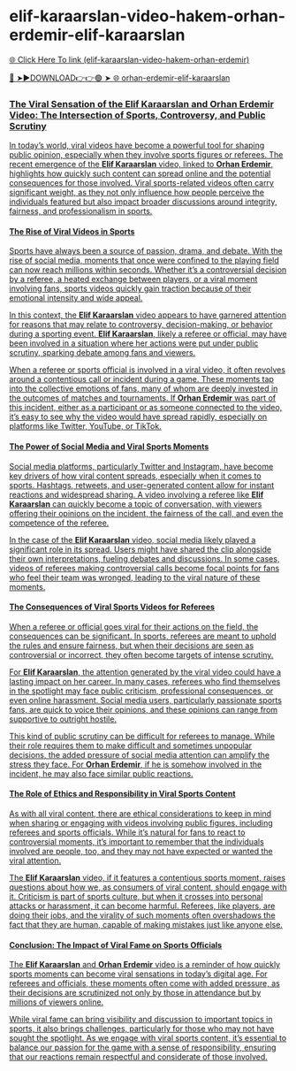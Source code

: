 # elif-karaarslan-video-hakem-orhan-erdemir-elif-karaarslan

<a href="https://alivin.cfd/yi67867"> 🌐 Click Here To link (elif-karaarslan-video-hakem-orhan-erdemir)

🔴 ➤►DOWNLOAD👉👉🟢 ➤  <a href="https://alivin.cfd/yi67867"> 🌐 orhan-erdemir-elif-karaarslan

### The Viral Sensation of the Elif Karaarslan and Orhan Erdemir Video: The Intersection of Sports, Controversy, and Public Scrutiny

In today’s world, viral videos have become a powerful tool for shaping public opinion, especially when they involve sports figures or referees. The recent emergence of the **Elif Karaarslan** video, linked to **Orhan Erdemir**, highlights how quickly such content can spread online and the potential consequences for those involved. Viral sports-related videos often carry significant weight, as they not only influence how people perceive the individuals featured but also impact broader discussions around integrity, fairness, and professionalism in sports.

#### The Rise of Viral Videos in Sports

Sports have always been a source of passion, drama, and debate. With the rise of social media, moments that once were confined to the playing field can now reach millions within seconds. Whether it’s a controversial decision by a referee, a heated exchange between players, or a viral moment involving fans, sports videos quickly gain traction because of their emotional intensity and wide appeal.

In this context, the **Elif Karaarslan** video appears to have garnered attention for reasons that may relate to controversy, decision-making, or behavior during a sporting event. **Elif Karaarslan**, likely a referee or official, may have been involved in a situation where her actions were put under public scrutiny, sparking debate among fans and viewers.

When a referee or sports official is involved in a viral video, it often revolves around a contentious call or incident during a game. These moments tap into the collective emotions of fans, many of whom are deeply invested in the outcomes of matches and tournaments. If **Orhan Erdemir** was part of this incident, either as a participant or as someone connected to the video, it’s easy to see why the video would have spread rapidly, especially on platforms like Twitter, YouTube, or TikTok.

#### The Power of Social Media and Viral Sports Moments

Social media platforms, particularly Twitter and Instagram, have become key drivers of how viral content spreads, especially when it comes to sports. Hashtags, retweets, and user-generated content allow for instant reactions and widespread sharing. A video involving a referee like **Elif Karaarslan** can quickly become a topic of conversation, with viewers offering their opinions on the incident, the fairness of the call, and even the competence of the referee.

In the case of the **Elif Karaarslan** video, social media likely played a significant role in its spread. Users might have shared the clip alongside their own interpretations, fueling debates and discussions. In some cases, videos of referees making controversial calls become focal points for fans who feel their team was wronged, leading to the viral nature of these moments.

#### The Consequences of Viral Sports Videos for Referees

When a referee or official goes viral for their actions on the field, the consequences can be significant. In sports, referees are meant to uphold the rules and ensure fairness, but when their decisions are seen as controversial or incorrect, they often become targets of intense scrutiny.

For **Elif Karaarslan**, the attention generated by the viral video could have a lasting impact on her career. In many cases, referees who find themselves in the spotlight may face public criticism, professional consequences, or even online harassment. Social media users, particularly passionate sports fans, are quick to voice their opinions, and these opinions can range from supportive to outright hostile.

This kind of public scrutiny can be difficult for referees to manage. While their role requires them to make difficult and sometimes unpopular decisions, the added pressure of social media attention can amplify the stress they face. For **Orhan Erdemir**, if he is somehow involved in the incident, he may also face similar public reactions.

#### The Role of Ethics and Responsibility in Viral Sports Content

As with all viral content, there are ethical considerations to keep in mind when sharing or engaging with videos involving public figures, including referees and sports officials. While it’s natural for fans to react to controversial moments, it’s important to remember that the individuals involved are people, too, and they may not have expected or wanted the viral attention.

The **Elif Karaarslan** video, if it features a contentious sports moment, raises questions about how we, as consumers of viral content, should engage with it. Criticism is part of sports culture, but when it crosses into personal attacks or harassment, it can become harmful. Referees, like players, are doing their jobs, and the virality of such moments often overshadows the fact that they are human, capable of making mistakes just like anyone else.

#### Conclusion: The Impact of Viral Fame on Sports Officials

The **Elif Karaarslan** and **Orhan Erdemir** video is a reminder of how quickly sports moments can become viral sensations in today’s digital age. For referees and officials, these moments often come with added pressure, as their decisions are scrutinized not only by those in attendance but by millions of viewers online.

While viral fame can bring visibility and discussion to important topics in sports, it also brings challenges, particularly for those who may not have sought the spotlight. As we engage with viral sports content, it’s essential to balance our passion for the game with a sense of responsibility, ensuring that our reactions remain respectful and considerate of those involved.



